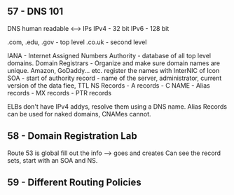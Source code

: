 ## 57 - DNS 101

DNS human readable <--> IPs 
IPv4 - 32 bit
IPv6 - 128 bit

.com, .edu, .gov - top level
.co.uk - second level

IANA - Internet Assigned Numbers Authority - database of all top level domains.
Domain Registrars - Organize and make sure domain names are unique. Amazon, GoDaddy... etc. register the names with InterNIC of Icon
SOA - start of authority record - name of the server, administrator, current version of the data fiee, TTL
NS Records - 
A records - 
C NAME - 
Alias records - 
MX records - 
PTR records 

ELBs don't have IPv4 addys, resolve them using a DNS name. Alias Records can be used for naked domains, CNAMes cannot. 

## 58 - Domain Registration Lab
Route 53 is global
fill out the info --> goes and creates 
Can see the record sets, start with an SOA and NS.

## 59 - Different Routing Policies
